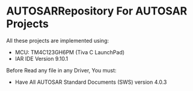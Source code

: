 # AUTOSARRepository For AUTOSAR Projects
All these projects are implemented using:

- MCU: TM4C123GH6PM (Tiva C LaunchPad)
- IAR IDE Version 9.10.1

Before Read any file in any Driver, You must:

- Have All AUTOSAR Standard Documents (SWS) version 4.0.3

